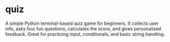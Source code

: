 # quiz
A simple Python terminal-based quiz game for beginners. It collects user info, asks four fun questions, calculates the score, and gives personalized feedback. Great for practicing input, conditionals, and basic string handling.
